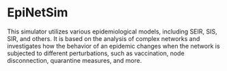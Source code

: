 # EpiNetSim
This simulator utilizes various epidemiological models, including SEIR, SIS, SIR, and others. It is based on the analysis of complex networks and investigates how the behavior of an epidemic changes when the network is subjected to different perturbations, such as vaccination, node disconnection, quarantine measures, and more.
